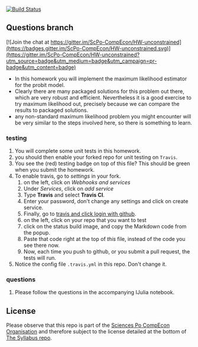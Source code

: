


[![Build Status](https://travis-ci.org/benoitrauturier/HW-unconstrained.svg?branch=master)](https://travis-ci.org/benoitrauturier/HW-unconstrained.svg?branch=master)


## Questions branch

[![Join the chat at https://gitter.im/ScPo-CompEcon/HW-unconstrained](https://badges.gitter.im/ScPo-CompEcon/HW-unconstrained.svg)](https://gitter.im/ScPo-CompEcon/HW-unconstrained?utm_source=badge&utm_medium=badge&utm_campaign=pr-badge&utm_content=badge)

* In this homework you will implement the maximum likelihood estimator for the probit model.
* Clearly there are many packaged solutions for this problem out there, which are very robust and efficient. Nevertheless it is a good exercise to try maximum likelihood out, precisely because we can compare the results to packaged solutions.
* any non-standard maximum likelihood problem you might encounter will be very similar to the steps involved here, so there is something to learn.

### testing

1. You will complete some unit tests in this homework.
1. you should then enable your forked repo for unit testing on `Travis`.
1. You see the (red) testing badge on top of this file? This should be green when you submit the homework.
1. To enable travis, go to *settings* in your fork.
	1. on the left, click on *Webhooks and services*
	1. Under *Services*, click on *add service*
	1. Type **Travis** and select **Travis CI**.
	1. Enter your password, don't change any settings and click on create service.
	1. Finally, go to [travis and click login with github](https://travis-ci.org).
	1. on the left, click on your repo that you want to test
	1. click on the status build image, and copy the Markdown code from the popup.
	1. Paste that code right at the top of *this* file, instead of the code you see there now. 
	1. Now, each time you push to github, or you submit a pull request, the tests will run.
1. Notice the config file `.travis.yml` in this repo. Don't change it.


### questions

1. Please follow the questions in the accompanying IJulia notebook.


## License

Please observe that this repo is part of the [Sciences Po CompEcon Organisation](https://github.com/ScPo-CompEcon) and therefore subject to the license detailed at the bottom of [The Syllabus repo](https://github.com/ScPo-CompEcon/Syllabus).
